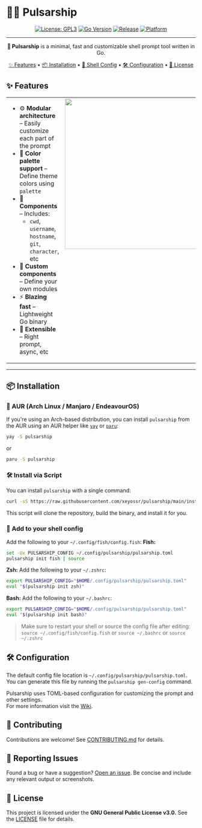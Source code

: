 # 🚀🌠 Pulsarship

<div align="center">
  
<!-- Badges -->
[![License: GPL3](https://img.shields.io/github/license/xeyossr/pulsarship?style=for-the-badge&logo=opensourceinitiative&logoColor=white)](https://github.com/xeyossr/pulsarship/blob/main/LICENSE)
[![Go Version](https://img.shields.io/badge/Go-1.24+-blue?style=for-the-badge&logo=go&logoColor=white)](https://golang.org/dl/)
[![Release](https://img.shields.io/github/v/release/xeyossr/pulsarship?style=for-the-badge&logo=github&logoColor=white&v=1)](https://github.com/xeyossr/pulsarship/releases/latest)
[![Platform](https://img.shields.io/badge/platform-Linux-lightgrey?style=for-the-badge&logo=linux&logoColor=white)](https://www.kernel.org/)

---

**🚀 Pulsarship** is a minimal, fast and customizable shell prompt tool written in Go.

[✨ Features](#-features) • [📦 Installation](#-installation) • [🔧 Shell Config](#-add-to-your-shell-config) • [🛠️ Configuration](#-configuration) • [📜 License](#-license)

</div>

## ✨ Features

<table>
  <tr>
    <td valign="top">


- ⚙️ <b>Modular architecture</b> – Easily customize each part of the prompt  
- 🎨 <b>Color palette support</b> – Define theme colors using `palette`  
- 🧩 <b>Components</b> – Includes:
  - `cwd`, `username`, `hostname`, `git`, `character`, etc  
- 🧰 <b>Custom components</b> – Define your own modules  
- ⚡ <b>Blazing fast</b> – Lightweight Go binary  
- 🧪 <b>Extensible</b> – Right prompt, async, etc  

</td>
    <td valign="top">
      <img src="https://github.com/user-attachments/assets/e9ac28f5-a464-4a63-b74a-95968314ff0e" width="400"/>
    </td>
  </tr>
</table>


---

## 📦 Installation
### 🔁 AUR (Arch Linux / Manjaro / EndeavourOS)

If you're using an Arch-based distribution, you can install `pulsarship` from the AUR using an AUR helper like [`yay`](https://github.com/Jguer/yay) or [`paru`](https://github.com/Morganamilo/paru):
```bash
yay -S pulsarship
```
or
```bash
paru -S pulsarship
```

### 🛠️ Install via Script
You can install `pulsarship` with a single command:

```bash
curl -sS https://raw.githubusercontent.com/xeyossr/pulsarship/main/install.sh | bash
```

This script will clone the repository, build the binary, and install it for you.

### 🔧 Add to your shell config
Add the following to your `~/.config/fish/config.fish`:
**Fish:**
```bash
set -Ux PULSARSHIP_CONFIG ~/.config/pulsarship/pulsarship.toml
pulsarship init fish | source
```

**Zsh:**
Add the following to your `~/.zshrc`:
```zsh
export PULSARSHIP_CONFIG="$HOME/.config/pulsarship/pulsarship.toml"
eval "$(pulsarship init zsh)"
```

**Bash:**
Add the following to your `~/.bashrc`:
```bash
export PULSARSHIP_CONFIG="$HOME/.config/pulsarship/pulsarship.toml"
eval "$(pulsarship init bash)"
```

> Make sure to restart your shell or source the config file after editing:   
> `source ~/.config/fish/config.fish` or `source ~/.bashrc` or `source ~/.zshrc`

## 🛠️ Configuration

The default config file location is `~/.config/pulsarship/pulsarship.toml`.   
You can generate this file by running the `pulsarship gen-config` command.

Pulsarship uses TOML-based configuration for customizing the prompt and other settings.   
For more information visit the [Wiki](https://github.com/xeyossr/pulsarship/wiki).

## 🤝 Contributing
Contributions are welcome! See [CONTRIBUTING.md](CONTRIBUTING.md) for details.

## 🐞 Reporting Issues
Found a bug or have a suggestion? [Open an issue](https://github.com/xeyossr/pulsarship/issues). Be concise and include any relevant output or screenshots.

## 📜 License
This project is licensed under the **GNU General Public License v3.0.**
See the [LICENSE](LICENSE) file for details.
